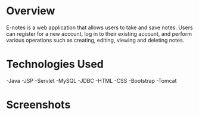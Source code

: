 # Overview 
E-notes is a web application that allows users to take and save notes. Users can register for a new account, log in to their existing account, and perform various operations such as creating, editing, viewing and deleting notes.

# Technologies Used
-Java
-JSP
-Servlet
-MySQL
-JDBC
-HTML
-CSS
-Bootstrap
-Tomcat

# Screenshots
